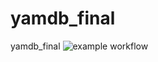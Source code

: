 # yamdb_final
yamdb_final
![example workflow](https://github.com/SashaAhrom/yamdb_final/actions/workflows/yamdb_workflow.yml/badge.svg)

